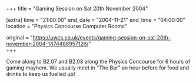 +++
title = "Gaming Session on Sat 20th November 2004"

[extra]
time = "21:00:00"
end_date = "2004-11-21"
end_time = "04:00:00"
location = "Physics Concourse Computer Rooms"

original = "https://uwcs.co.uk/events/gaming-session-on-sat-20th-november-2004-1474488957126/"    
+++

Come along to B2.07 and B2.08 along the Physics Concourse for 6 hours of gaming mayhem. We usually meet in "The Bar" an hour before for food and drinks to keep us fuelled up\!

